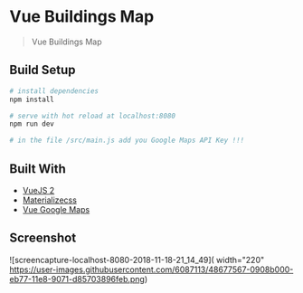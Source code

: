 # Vue Buildings Map

> Vue Buildings Map

## Build Setup

``` bash
# install dependencies
npm install

# serve with hot reload at localhost:8080
npm run dev

# in the file /src/main.js add you Google Maps API Key !!!
```

## Built With

* [VueJS 2](https://vuejs.org/)
* [Materializecss](https://materializecss.com/)
* [Vue Google Maps](https://github.com/xkjyeah/vue-google-maps)

## Screenshot

![screencapture-localhost-8080-2018-11-18-21_14_49]( width="220" https://user-images.githubusercontent.com/6087113/48677567-0908b000-eb77-11e8-9071-d85703896feb.png)


